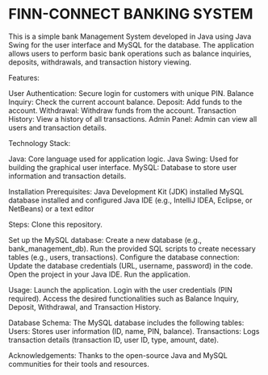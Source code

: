 <h1>FINN-CONNECT BANKING SYSTEM</h1>

This is a simple bank Management System developed in Java using Java Swing for the user interface and MySQL for the database.
The application allows users to perform basic bank operations such as balance inquiries, deposits, withdrawals, and transaction history viewing.

Features:

User Authentication: Secure login for customers with unique PIN.
Balance Inquiry: Check the current account balance.
Deposit: Add funds to the account.
Withdrawal: Withdraw funds from the account.
Transaction History: View a history of all transactions.
Admin Panel: Admin can view all users and transaction details.

Technology Stack:

Java: Core language used for application logic.
Java Swing: Used for building the graphical user interface.
MySQL: Database to store user information and transaction details.

Installation Prerequisites:
Java Development Kit (JDK) installed
MySQL database installed and configured
Java IDE (e.g., IntelliJ IDEA, Eclipse, or NetBeans) or a text editor

Steps:
Clone this repository.

Set up the MySQL database:
Create a new database (e.g., bank_management_db).
Run the provided SQL scripts to create necessary tables (e.g., users, transactions).
Configure the database connection:
Update the database credentials (URL, username, password) in the code.
Open the project in your Java IDE.
Run the application.

Usage:
Launch the application.
Login with the user credentials (PIN required).
Access the desired functionalities such as Balance Inquiry, Deposit, Withdrawal, and Transaction History.

Database Schema:
The MySQL database includes the following tables:
Users: Stores user information (ID, name, PIN, balance).
Transactions: Logs transaction details (transaction ID, user ID, type, amount, date).

Acknowledgements:
Thanks to the open-source Java and MySQL communities for their tools and resources.
